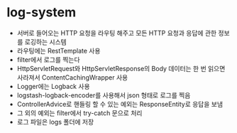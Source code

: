 # log-system

* 서버로 들어오는 HTTP 요청을 라우팅 해주고 모든 HTTP 요청과 응답에 관한 정보를 로깅하는 시스템
* 라우팅에는 RestTemplate 사용
* filter에서 로그를 찍는다
* HttpServletRequest와 HttpServletResponse의 Body 데이터는 한 번 읽으면 사라져서 ContentCachingWrapper 사용
* Logger에는 Logback 사용
* logstash-logback-encoder를 사용해서 json 형태로 로그를 찍음
* ControllerAdvice로 핸들링 할 수 있는 예외는 ResponseEntity로 응답을 보냄
* 그 외의 예외는 filter에서 try-catch 문으로 처리
* 로그 파일은 logs 폴더에 저장
